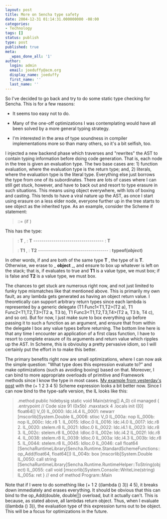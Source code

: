 ```yaml
---
layout: post
title: More on Sencha type safety
date: 2004-12-31 01:14:31.000000000 -08:00
categories:
- Technology
tags: []
status: publish
type: post
published: true
meta:
  _wpas_done_all: '1'
author:
  login: admin
  email: joeduffy@acm.org
  display_name: joeduffy
  first_name: ''
  last_name: ''
---
```

So I've decided to go back and try to do some static type checking for Sencha.
This is for a few reasons:

- It seems too easy not to do.

- Many of the one-off optimizations I was contemplating would have all been
  solved by a more general typing strategy.

- I'm interested in the area of type soundness in compiler implementations more
  so than many others, so it's a bit selfish, too.

I injected a new backend phase which traverses and "rewrites" the AST to
contain typing information before doing code generation. That is, each node in
the tree is given an evaluation type. The two base cases are: 1) function
evaluation, where the evaluation type is the return type; and, 2) literals,
where the evaluation type is the literal type. Everything else just borrows the
type from one of its subordinates. There are lots of cases where I can still
get stuck, however, and have to back out and resort to type erasure in such
situations. This means using object everywhere, with lots of boxing and
casting. This tends to have a viral nature up the AST, as once I start using
erasure on a less elder node, everyone further up in the tree starts to see
object as the inherited type. As an example, consider the Scheme if statement:

> <if-stmt> ::= (if <test> <consequent> <alternate>)

This has the type:

> <consequent> : **T** , <alternate> : **T**
> ----------------------------------- <if-stmt> : **T**
>
>
>
> <consequent> : **T1** , <alternate> : **T2**
> ----------------------------------- <if-stmt> : **typeof(_object_)**

In other words, if <consequent> and <alternate> are both of the same type **T**
, the type of <if-stmt> is **T**. Otherwise, we erase to _ **object** _, and
ensure to box up whatever is left on the stack; that is, if <test> evaluates to
true and **T1** is a value type, we must box; if <test> is false and **T2** is
a value type, we must box.

The chances to get stuck are numerous right now, and not just limited to funky
type mismatches like that mentioned above. This is primarily my own fault, as
any lambda gets generated as having an object return value. I theoretically can
support arbitrary return types since each lambda is represented by a generic
delegate (T1 Func1<T1,T2>(T2 a), T1 Func2<T1,T2,T3>(T2 a, T3 b), T1
Func3<T1,T2,T3,T4>(T2 a, T3 b, T4 c), and so on). But for now, I just make sure
to box everything up before passing it to such a function as an argument, and
ensure that from within the delegate I box any value types before returning.
The bottom line here is that any time I encounter an application of a first
class function, I have to resort to complete erasure of its arguments and
return value which ripples up the AST. In Scheme, this is obvioulsy a pretty
pervasive idiom, so I will certainly put the effort in to make this better.

The primary benefits right now are small optimizations, where I can now ask the
simple question: "What type does this expression evaluate to?" and make
optimizations (such as avoiding boxing) based on that. Moreover, I can bind to
more appropriate overloads of primitive and Framework methods since I know the
type in most cases. [My example from yesterday's
post](http://www.bluebytesoftware.com/blog/PermaLink.aspx?guid=e748f403-94cc-48e4-8e29-b3e71284ff27)
with the (+ 1 2 3 4 5) Scheme expression looks a bit better now. Since I can
now bind to the type-safe version, the IL looks like this:

> .method public hidebysig static void  Main(string[] A\_0) cil managed {
> .entrypoint // Code size       91 (0x5b) .maxstack  4 .locals init ([0]
> float64[] V\_0) IL\_0000:  ldc.i4.4 IL\_0001:  newarr
> [mscorlib]System.Double IL\_0006:  stloc      V\_0 IL\_000a:  nop IL\_000b:
> nop IL\_000c:  ldc.r8     1.  IL\_0015:  ldloc.0 IL\_0016:  ldc.i4.0
> IL\_0017:  ldc.r8     2.  IL\_0020:  stelem.r8 IL\_0021:  ldloc.0 IL\_0022:
> ldc.i4.1 IL\_0023:  ldc.r8     3.  IL\_002c:  stelem.r8 IL\_002d:  ldloc.0
> IL\_002e:  ldc.i4.2 IL\_002f:  ldc.r8     4.  IL\_0038:  stelem.r8 IL\_0039:
> ldloc.0 IL\_003a:  ldc.i4.3 IL\_003b:  ldc.r8     5.  IL\_0044:  stelem.r8
> IL\_0045:  ldloc.0 IL\_0046:  call       float64
> [SenchaRuntimeLibrary]Sencha.Runtime.StandardSchemeFunctions::op\_Add(float64,
> float64[]) IL\_004b:  box        [mscorlib]System.Double IL\_0050:  call
> string [SenchaRuntimeLibrary]Sencha.Runtime.RuntimeHelper::ToString(object)
> IL\_0055:  call       void [mscorlib]System.Console::WriteLine(string)
> IL\_005a:  ret } // end of method Program::Main
>

Note that if I were to do something like (+ 1 2 ((lambda () 3)) 4 5), it breaks
down immediately and erases everything. It should be obvious that this can bind
to the op\_Add(double, double[]) overload, but it actually can't. This is
because, as stated above, all lambdas return object. Thus, when I evaluate
((lambda () 3)), the evaluation type of this expression turns out to be object.
This will be a focus for optimizations in the future.

